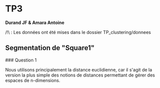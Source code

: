 # TP3

**Durand JF & Amara Antoine**

/!\ : Les données ont été mises dans le dossier TP_clustering/donnees

## Segmentation de "Square1"

### Question 1

Nous utilisons principalement la distance euclidienne, car il s'agit de la version la plus simple des notions de distances permettant de gérer des espaces de n-dimensions.

